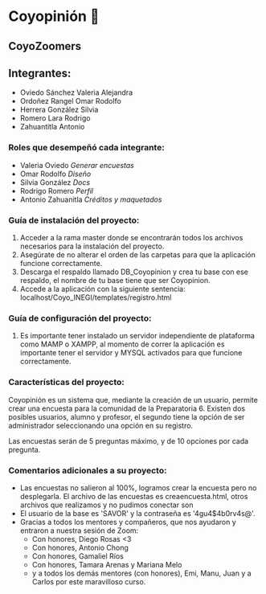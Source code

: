 # Coyopinión :wolf:
## CoyoZoomers

## Integrantes:  
* Oviedo Sánchez Valeria Alejandra  
* Ordoñez Rangel Omar Rodolfo
* Herrera González Silvia
* Romero Lara Rodrigo
* Zahuantitla Antonio

### Roles que desempeñó cada integrante:
* Valeria Oviedo  *Generar encuestas*
* Omar Rodolfo *Diseño*
* Silvia González  *Docs*
* Rodrigo Romero *Perfil*
* Antonio Zahuanitla  *Créditos y maquetados*

### Guía de instalación del proyecto:

1. Acceder a la rama master donde se encontrarán todos los archivos necesarios para la instalación del proyecto.
2. Asegúrate de no alterar el orden de las carpetas para que la aplicación funcione correctamente.
3. Descarga el respaldo llamado DB_Coyopinion y crea tu base con ese respaldo, el nombre de tu base tiene que ser Coyopinion.
4. Accede a la aplicación con la siguiente sentencia: localhost/Coyo_INEGI/templates/registro.html


### Guía de configuración del proyecto:

1. Es importante tener instalado un servidor independiente de plataforma como MAMP o XAMPP, al momento de correr la aplicación es importante tener el servidor y MYSQL activados para que funcione correctamente.

### Características del proyecto:

Coyopinión es un sistema que, mediante la creación de un usuario, permite crear una encuesta para la comunidad de la Preparatoria 6. Existen dos posibles usuarios, alumno y profesor, el segundo tiene la opción de ser administrador seleccionando una opción en su registro.

Las encuestas serán de 5 preguntas máximo, y de 10 opciones por cada pregunta.

### Comentarios adicionales a su proyecto:
* Las encuestas no salieron al 100%, logramos crear la encuesta pero no desplegarla. El archivo de las encuestas es creaencuesta.html, otros archivos que realizamos y no pudimos conectar son
* El usuario de la base es 'SAVOR' y la contraseña es '4gu4$4b0rv4s@'.
* Gracias a todos los mentores y compañeros, que nos ayudaron y entraron a nuestra sesión de Zoom:
  * Con honores, Diego Rosas <3
  * Con honores, Antonio Chong
  * Con honores, Gamaliel Ríos
  * Con honores, Tamara Arenas y Mariana Melo
  * y a todos los demás mentores (con honores), Emi, Manu, Juan y a Carlos por este maravilloso curso.
